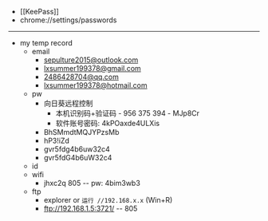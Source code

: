 - [[KeePass]]
- chrome://settings/passwords
- ---
- my temp record
    - email
        - sepulture2015@outlook.com
        - lxsummer199378@gmail.com
        - 2486428704@qq.com
        - lxsummer199378@hotmail.com
    - pw
        - 向日葵远程控制 
            - 本机识别码+验证码 - 956 375 394 - MJp8Cr
            - 软件账号密码: 4kPOaxde4ULXis
        - BhSMmdtMQJYPzsMb
        - hP3!iZd
        - gvr5fdg4b6uw32c4
        - gvr5fdG4b6uW32c4
    - id
    - wifi
        - jhxc2q 805 -- pw: 4bim3wb3
    - ftp
        - explorer or `运行 //192.168.x.x` (Win+R)
        - ftp://192.168.1.5:3721/ -- 805
